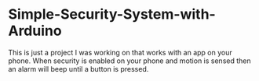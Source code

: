 # Simple-Security-System-with-Arduino
This is just a project I was working on that works with an app on your phone. When security is enabled on your phone and motion is sensed then an alarm will beep until a button is pressed.
